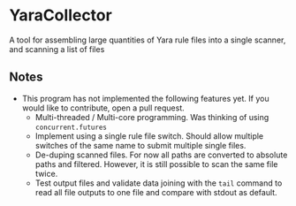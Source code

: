 # YaraCollector
A tool for assembling large quantities of Yara rule files into a single scanner, and scanning a list of files 

## Notes
- This program has not implemented the following features yet. If you would like to contribute, open a pull request.
  - Multi-threaded / Multi-core programming. Was thinking of using `concurrent.futures`
  - Implement using a single rule file switch. Should allow multiple switches of the same name to submit multiple single files.
  - De-duping scanned files. For now all paths are converted to absolute paths and filtered. However, it is still possible to scan the same file twice.
  - Test output files and validate data joining with the `tail` command to read all file outputs to one file and compare with stdout as default.
  
